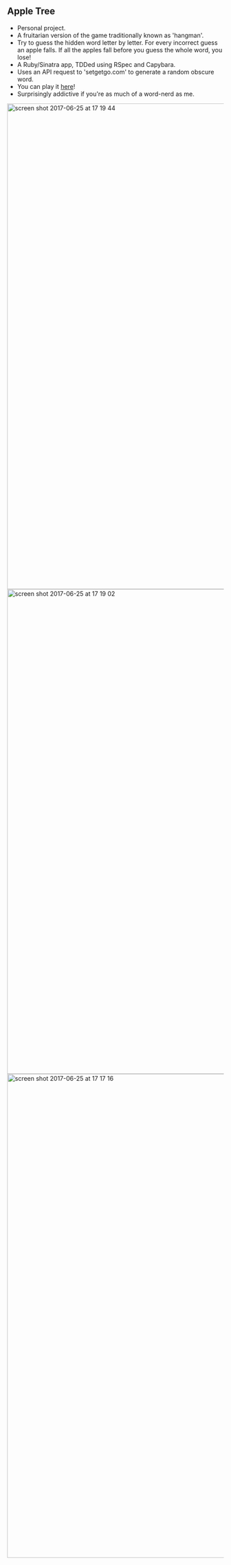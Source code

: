 ## Apple Tree

* Personal project.
* A fruitarian version of the game traditionally known as 'hangman'.
* Try to guess the hidden word letter by letter.  For every incorrect guess an apple falls.  If all the apples fall before you guess the whole word, you lose!
* A Ruby/Sinatra app, TDDed using RSpec and Capybara.
* Uses an API request to 'setgetgo.com' to generate a random obscure word.
* You can play it <a href='http://sample-env.x5bkmmyqkj.us-east-1.elasticbeanstalk.com'>here</a>!
* Surprisingly addictive if you're as much of a word-nerd as me.

<img width="1128" alt="screen shot 2017-06-25 at 17 19 44" src="https://user-images.githubusercontent.com/25392162/27519681-cd051e04-59f0-11e7-80b4-9a48cd5f9852.png">          


<img width="1126" alt="screen shot 2017-06-25 at 17 19 02" src="https://user-images.githubusercontent.com/25392162/27519683-d1ac521a-59f0-11e7-8b50-e804719dd60a.png">

<img width="1124" alt="screen shot 2017-06-25 at 17 17 16" src="https://user-images.githubusercontent.com/25392162/27519682-d0101036-59f0-11e7-9b33-d0dc1ad2a8d6.png">
